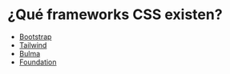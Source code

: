 # ¿Qué frameworks CSS existen?

- [Bootstrap](https://getbootstrap.com/)
- [Tailwind](https://tailwindcss.com/)
- [Bulma](https://bulma.io/)
- [Foundation](https://get.foundation/)
